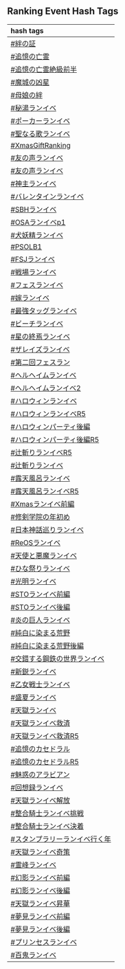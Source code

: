 ## Ranking Event Hash Tags

|hash tags|
|:--|
|[\#絆の証](https://twitter.com/search?q=%23絆の証)
|[\#追憶の亡霊](https://twitter.com/search?q=%23追憶の亡霊)
|[\#追憶の亡霊絶級前半](https://twitter.com/search?q=%23追憶の亡霊絶級前半)
|[\#魔城の凶星](https://twitter.com/search?q=%23魔城の凶星)
|[\#母娘の絆](https://twitter.com/search?q=%23母娘の絆)
|[\#秘湯ランイベ](https://twitter.com/search?q=%23秘湯ランイベ)
|[\#ポーカーランイベ](https://twitter.com/search?q=%23ポーカーランイベ)
|[\#聖なる歌ランイベ](https://twitter.com/search?q=%23聖なる歌ランイベ)
|[\#XmasGiftRanking](https://twitter.com/search?q=%23XmasGiftRanking)
|[\#友の声ランイベ](https://twitter.com/search?q=%23友の声ランイベ)
|[\#友の声ランイベ](https://twitter.com/search?q=%23友の声ランイベ)
|[\#神主ランイベ](https://twitter.com/search?q=%23神主ランイベ)
|[\#バレンタインランイベ](https://twitter.com/search?q=%23バレンタインランイベ)
|[\#SBHランイベ](https://twitter.com/search?q=%23SBHランイベ)
|[\#OSAランイベp1](https://twitter.com/search?q=%23OSAランイベp1)
|[\#犬妖精ランイベ](https://twitter.com/search?q=%23犬妖精ランイベ)
|[\#PSOLB1](https://twitter.com/search?q=%23PSOLB1)
|[\#FSJランイベ](https://twitter.com/search?q=%23FSJランイベ)
|[\#戦場ランイベ](https://twitter.com/search?q=%23戦場ランイベ)
|[\#フェスランイベ](https://twitter.com/search?q=%23フェスランイベ)
|[\#嫁ランイベ](https://twitter.com/search?q=%23嫁ランイベ)
|[\#最強タッグランイベ](https://twitter.com/search?q=%23最強タッグランイベ)
|[\#ビーチランイベ](https://twitter.com/search?q=%23ビーチランイベ)
|[\#星の終焉ランイベ](https://twitter.com/search?q=%23星の終焉ランイベ)
|[\#ザレイズランイベ](https://twitter.com/search?q=%23ザレイズランイベ)
|[\#第二回フェスラン](https://twitter.com/search?q=%23第二回フェスラン)
|[\#ヘルヘイムランイベ](https://twitter.com/search?q=%23ヘルヘイムランイベ)
|[\#ヘルヘイムランイベ2](https://twitter.com/search?q=%23ヘルヘイムランイベ2)
|[\#ハロウィンランイベ](https://twitter.com/search?q=%23ハロウィンランイベ)
|[\#ハロウィンランイベR5](https://twitter.com/search?q=%23ハロウィンランイベR5)
|[\#ハロウィンパーティ後編](https://twitter.com/search?q=%23ハロウィンパーティ後編)
|[\#ハロウィンパーティ後編R5](https://twitter.com/search?q=%23ハロウィンパーティ後編R5)
|[\#辻斬りランイベR5](https://twitter.com/search?q=%23辻斬りランイベR5)
|[\#辻斬りランイベ](https://twitter.com/search?q=%23辻斬りランイベ)
|[\#露天風呂ランイベ](https://twitter.com/search?q=%23露天風呂ランイベ)
|[\#露天風呂ランイベR5](https://twitter.com/search?q=%23露天風呂ランイベR5)
|[\#Xmasランイベ前編](https://twitter.com/search?q=%23Xmasランイベ前編)
|[\#修剣学院の年初め](https://twitter.com/search?q=%23修剣学院の年初め)
|[\#日本神話巡りランイベ](https://twitter.com/search?q=%23日本神話巡りランイベ)
|[\#ReOSランイベ](https://twitter.com/search?q=%23ReOSランイベ)
|[\#天使と悪魔ランイベ](https://twitter.com/search?q=%23天使と悪魔ランイベ)
|[\#ひな祭りランイベ](https://twitter.com/search?q=%23ひな祭りランイベ)
|[\#光明ランイベ](https://twitter.com/search?q=%23光明ランイベ)
|[\#STOランイベ前編](https://twitter.com/search?q=%23STOランイベ前編)
|[\#STOランイベ後編](https://twitter.com/search?q=%23STOランイベ後編)
|[\#炎の巨人ランイベ](https://twitter.com/search?q=%23炎の巨人ランイベ)
|[\#純白に染まる荒野](https://twitter.com/search?q=%23純白に染まる荒野)
|[\#純白に染まる荒野後編](https://twitter.com/search?q=%23純白に染まる荒野後編)
|[\#交錯する鋼鉄の世界ランイベ](https://twitter.com/search?q=%23交錯する鋼鉄の世界ランイベ)
|[\#新鋭ランイベ](https://twitter.com/search?q=%23新鋭ランイベ)
|[\#乙女戦士ランイベ](https://twitter.com/search?q=%23乙女戦士ランイベ)
|[\#盛夏ランイベ](https://twitter.com/search?q=%23盛夏ランイベ)
|[\#天獄ランイベ](https://twitter.com/search?q=%23天獄ランイベ)
|[\#天獄ランイベ救済](https://twitter.com/search?q=%23天獄ランイベ救済)
|[\#天獄ランイベ救済R5](https://twitter.com/search?q=%23天獄ランイベ救済R5)
|[\#追憶のカセドラル](https://twitter.com/search?q=%23追憶のカセドラル)
|[\#追憶のカセドラルR5](https://twitter.com/search?q=%23追憶のカセドラルR5)
|[\#魅惑のアラビアン](https://twitter.com/search?q=%23魅惑のアラビアン)
|[\#回想録ランイベ](https://twitter.com/search?q=%23回想録ランイベ)
|[\#天獄ランイベ解放](https://twitter.com/search?q=%23天獄ランイベ解放)
|[\#整合騎士ランイベ挑戦](https://twitter.com/search?q=%23整合騎士ランイベ挑戦)
|[\#整合騎士ランイベ決着](https://twitter.com/search?q=%23整合騎士ランイベ決着)
|[\#スタンプラリーランイベ行く年](https://twitter.com/search?q=%23スタンプラリーランイベ行く年)
|[\#天獄ランイベ奇策](https://twitter.com/search?q=%23天獄ランイベ奇策)
|[\#霊峰ランイベ](https://twitter.com/search?q=%23霊峰ランイベ)
|[\#幻影ランイベ前編](https://twitter.com/search?q=%23幻影ランイベ前編)
|[\#幻影ランイベ後編](https://twitter.com/search?q=%23幻影ランイベ後編)
|[\#天獄ランイベ昇華](https://twitter.com/search?q=%23天獄ランイベ昇華)
|[\#夢見ランイベ前編](https://twitter.com/search?q=%23夢見ランイベ前編)
|[\#夢見ランイベ後編](https://twitter.com/search?q=%23夢見ランイベ後編)
|[\#プリンセスランイベ](https://twitter.com/search?q=%23プリンセスランイベ)
|[\#百鬼ランイベ](https://twitter.com/search?q=%23百鬼ランイベ)